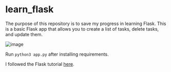 # learn_flask
The purpose of this repository is to save my progress in learning Flask. This is a basic Flask app that allows you to create a list of tasks, delete tasks, and update them.

![image](https://user-images.githubusercontent.com/26510814/92059166-628aa080-ed45-11ea-9f5f-1fd39c014461.png)

Run `python3 app.py` after installing requirements.

I followed the Flask tutorial [here](https://www.youtube.com/watch?v=Z1RJmh_OqeA&t=120s).
